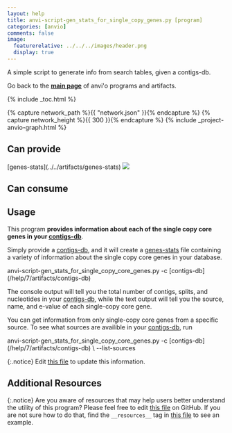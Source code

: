 ```yaml
---
layout: help
title: anvi-script-gen_stats_for_single_copy_genes.py [program]
categories: [anvio]
comments: false
image:
  featurerelative: ../../../images/header.png
  display: true
---
```


A simple script to generate info from search tables, given a contigs-db.

Go back to the **[main page](../../)** of anvi'o programs and artifacts.


{% include _toc.html %}
<div id="svg" class="subnetwork"></div>
{% capture network_path %}{{ "network.json" }}{% endcapture %}
{% capture network_height %}{{ 300 }}{% endcapture %}
{% include _project-anvio-graph.html %}


## Can provide

<p style="text-align: left" markdown="1"><span class="artifact-p">[genes-stats](../../artifacts/genes-stats) <img src="../../images/icons/STATS.png" class="artifact-icon-mini" /></span></p>

## Can consume

<p style="text-align: left" markdown="1"></p>

## Usage


This program **provides information about each of the single copy core genes in your <span class="artifact-n">[contigs-db](/help/7/artifacts/contigs-db)</span>**. 

Simply provide a <span class="artifact-n">[contigs-db](/help/7/artifacts/contigs-db)</span>, and it will create a <span class="artifact-n">[genes-stats](/help/7/artifacts/genes-stats)</span> file containing a variety of information about the single copy core genes in your database. 

<div class="codeblock" markdown="1">
anvi&#45;script&#45;gen_stats_for_single_copy_core_genes.py &#45;c <span class="artifact&#45;n">[contigs&#45;db](/help/7/artifacts/contigs&#45;db)</span> 
</div>

The console output will tell you the total number of contigs, splits, and nucleotides in your <span class="artifact-n">[contigs-db](/help/7/artifacts/contigs-db)</span>, while the text output will tell you the source, name, and e-value of each single-copy core gene. 

You can get information from only single-copy core genes from a specific source. To see what sources are availible in your <span class="artifact-n">[contigs-db](/help/7/artifacts/contigs-db)</span>, run 

<div class="codeblock" markdown="1">
anvi&#45;script&#45;gen_stats_for_single_copy_core_genes.py &#45;c <span class="artifact&#45;n">[contigs&#45;db](/help/7/artifacts/contigs&#45;db)</span> \
                                                    &#45;&#45;list&#45;sources
</div>


{:.notice}
Edit [this file](https://github.com/merenlab/anvio/tree/master/anvio/docs/programs/anvi-script-gen_stats_for_single_copy_genes.py.md) to update this information.


## Additional Resources



{:.notice}
Are you aware of resources that may help users better understand the utility of this program? Please feel free to edit [this file](https://github.com/merenlab/anvio/tree/master/bin/anvi-script-gen_stats_for_single_copy_genes.py) on GitHub. If you are not sure how to do that, find the `__resources__` tag in [this file](https://github.com/merenlab/anvio/blob/master/bin/anvi-interactive) to see an example.
